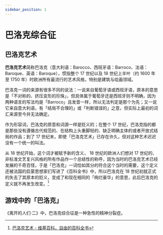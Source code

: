 ```yaml
---
sidebar_position: 1
---
```


# 巴洛克综合征

## 巴洛克艺术

**巴洛克艺术**简称巴洛克（意大利语：Barocco、西班牙语：Barroco、法语：Baroque、英语：Baroque），惯指整个 17 世纪以及 18 世纪上半叶（约 1600 年至 1750 年）时欧洲所有最流行的艺术风格，特别是建筑与绘画领域。

巴洛克一词的来源有很多不同的说法：一说来自葡萄牙语或西班牙语，原本的意思是「不对称的、挤压变形的珍珠」，但具体属于葡萄牙还是西班牙则不明确，因为两种语言的写法均是「Barroco」且发音一样，所以无法判定是那个为先；又一说它来自意大利语，有「结局不合理的」或「判断错误的」之意，但实际上最初的词汇来源至今并无法确定。

作为形容词，巴洛克的原意和词源一样是贬义的；在整个 17 世纪，巴洛克指的都是那些没有遵循古代规范的、在结构上头重脚轻的、缺乏明确主体的或者开放式结局的作品；到了 17 世纪末，即使「巴洛克艺术」已存在许久，但对这种艺术迟迟没有一个统一的叫法。

从 18 世纪开始，这个词才被赋予新的含义， 18 世纪的欧洲人们想对 17 世纪的、非标准文艺复兴风格的所有作品作一个总结性的称呼，因为当时的巴洛克艺术已经发展的千奇百怪，于是「巴洛克」一词恰如其分的符合这个当时的需要，这个定义还被法国的启蒙思想家们写进了《百科全书》中，所以巴洛克在 18 世纪初就正式的失去了其原本的贬义，变成了和现在相同的「绚烂豪华」的意思，此后巴洛克的定义就不再发生改变。[^1]

## 游戏中的「巴洛克」

《离开的人们·二》中，巴洛克综合征是一种急性的精神分裂症。

[^1]: [巴洛克艺术 - 维基百科，自由的百科全书](https://zh.wikipedia.org/wiki/%E5%B7%B4%E6%B4%9B%E5%85%8B%E8%89%BA%E6%9C%AF)
